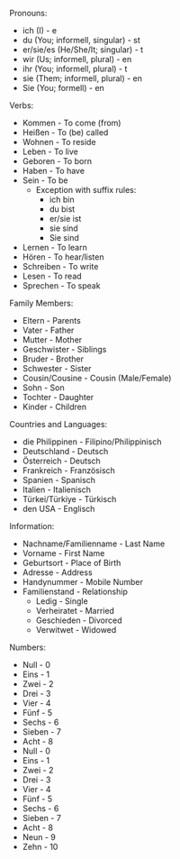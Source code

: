 Pronouns:
- ich (I) - e
- du (You; informell, singular) - st
- er/sie/es (He/She/It; singular) - t
- wir (Us; informell, plural) - en
- ihr (You; informell, plural) - t
- sie (Them; informell, plural) - en
- Sie (You; formell) - en

Verbs:
- Kommen - To come (from)
- Heißen - To (be) called
- Wohnen - To reside
- Leben - To live
- Geboren - To born
- Haben - To have
- Sein - To be
	- Exception with suffix rules:
		- ich bin
		- du bist
		- er/sie ist
		- sie sind
		- Sie sind
- Lernen - To learn
- Hören - To hear/listen
- Schreiben - To write
- Lesen - To read
- Sprechen - To speak

Family Members:
- Eltern - Parents
- Vater - Father
- Mutter - Mother
- Geschwister - Siblings
- Bruder - Brother
- Schwester - Sister
- Cousin/Cousine - Cousin (Male/Female)
- Sohn - Son
- Tochter - Daughter
- Kinder - Children

Countries and Languages:
- die Philippinen - Filipino/Philippinisch
- Deutschland - Deutsch
- Österreich - Deutsch
- Frankreich - Französisch
- Spanien - Spanisch
- Italien - Italienisch
- Türkei/Türkiye - Türkisch
- den USA - Englisch

Information:
- Nachname/Familienname - Last Name
- Vorname - First Name
- Geburtsort - Place of Birth
- Adresse - Address
- Handynummer - Mobile Number
- Familienstand - Relationship
	- Ledig - Single
	- Verheiratet - Married
	- Geschieden - Divorced
	- Verwitwet - Widowed

Numbers:
- Null - 0
- Eins - 1
- Zwei - 2
- Drei - 3
- Vier - 4
- Fünf - 5
- Sechs - 6
- Sieben - 7
- Acht - 8
- Null - 0
- Eins - 1
- Zwei - 2
- Drei - 3
- Vier - 4
- Fünf - 5
- Sechs - 6
- Sieben - 7
- Acht - 8
- Neun - 9
- Zehn - 10